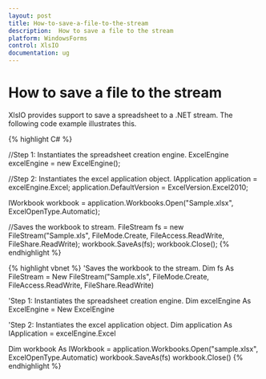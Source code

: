 ```yaml
---
layout: post
title: How-to-save-a-file-to-the-stream
description:  How to save a file to the stream
platform: WindowsForms
control: XlsIO	
documentation: ug
---
```


# How to save a file to the stream

XlsIO provides support to save a spreadsheet to a .NET stream. The following code example illustrates this.

 
 
{% highlight C# %}

 
//Step 1: Instantiates the spreadsheet creation engine.
ExcelEngine excelEngine = new ExcelEngine();

//Step 2: Instantiates the excel application object.
IApplication application = excelEngine.Excel;
application.DefaultVersion = ExcelVersion.Excel2010;
 
IWorkbook workbook = application.Workbooks.Open("Sample.xlsx", ExcelOpenType.Automatic);
 
//Saves the workbook to stream.
FileStream fs = new FileStream("Sample.xls", FileMode.Create, FileAccess.ReadWrite, FileShare.ReadWrite);
workbook.SaveAs(fs);
workbook.Close();
  {% endhighlight %}    


{% highlight vbnet %}
 'Saves the workbook to the stream.
Dim fs As FileStream = New FileStream("Sample.xls", FileMode.Create, FileAccess.ReadWrite, FileShare.ReadWrite)
 
'Step 1: Instantiates the spreadsheet creation engine.
Dim excelEngine As ExcelEngine = New ExcelEngine
 
'Step 2: Instantiates the excel application object.
Dim application As IApplication = excelEngine.Excel
 
Dim workbook As IWorkbook = application.Workbooks.Open("sample.xlsx", ExcelOpenType.Automatic)
workbook.SaveAs(fs)
workbook.Close()
{% endhighlight %}


